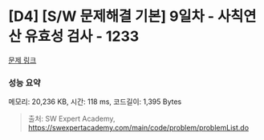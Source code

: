 # [D4] [S/W 문제해결 기본] 9일차 - 사칙연산 유효성 검사 - 1233 

[문제 링크](https://swexpertacademy.com/main/code/problem/problemDetail.do?contestProbId=AV141176AIwCFAYD) 

### 성능 요약

메모리: 20,236 KB, 시간: 118 ms, 코드길이: 1,395 Bytes



> 출처: SW Expert Academy, https://swexpertacademy.com/main/code/problem/problemList.do